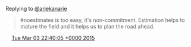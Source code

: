 Replying to [@ariekanarie](https://twitter.com/ariekanarie/status/572888261099720704)

> \#noestimates is too easy, it's non\-commitment\. Estimation helps to mature the field and it helps us to plan the road ahead\.

<img src="../../media/tweet.ico" width="12" /> [Tue Mar 03 22:40:05 +0000 2015](https://twitter.com/DromerDenker/status/572889208668491777)